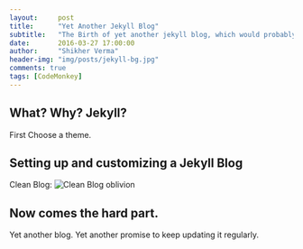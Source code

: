 ```yaml
---
layout:     post
title:      "Yet Another Jekyll Blog"
subtitle:   "The Birth of yet another jekyll blog, which would probably be soon lost in oblivion."
date:       2016-03-27 17:00:00
author:     "Shikher Verma"
header-img: "img/posts/jekyll-bg.jpg"
comments: true
tags: [CodeMonkey]
---
```


## What? Why? Jekyll?
First Choose a theme.

## Setting up and customizing a Jekyll Blog

Clean Blog:
![Clean Blog](http://sbootstrap.startbootstrapc.netdna-cdn.com/assets/img/templates/clean-blog.jpg)
oblivion

## Now comes the hard part.

Yet another blog. Yet another promise to keep updating it regularly.